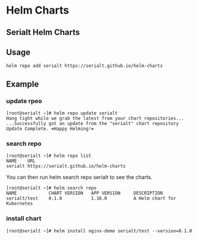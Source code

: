 # Helm Charts

## Serialt Helm Charts


## Usage

```shell
helm repo add serialt https://serialt.github.io/helm-charts
```

## Example

### update rpeo 
```shell
[root@serialt ~]# helm repo update serialt
Hang tight while we grab the latest from your chart repositories...
...Successfully got an update from the "serialt" chart repository
Update Complete. ⎈Happy Helming!⎈
```

### search repo
```shell
[root@serialt ~]# helm repo list
NAME    URL                                 
serialt https://serialt.github.io/helm-charts
```
You can then run helm search repo serialt to see the charts.

```
[root@serialt ~]# helm search repo
NAME            CHART VERSION   APP VERSION     DESCRIPTION                
serialt/test    0.1.0           1.16.0          A Helm chart for Kubernetes
```

### install chart

```shell
[root@serialt ~]# helm install nginx-demo serialt/test --version=0.1.0
```